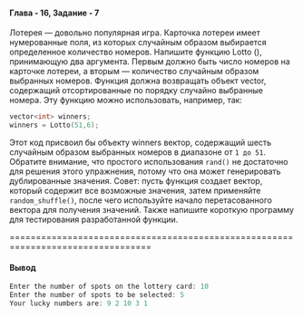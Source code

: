 #### Глава - 16, Задание - 7 ####

Лотерея — довольно популярная игра. Карточка лотереи имеет нумерованные
поля, из которых случайным образом выбирается определенное количество
номеров. Напишите функцию Lotto (), принимающую два аргумента. Первым
должно быть число номеров на карточке лотереи, а вторым — количество
случайным образом выбранных номеров. Функция должна возвращать объект
vector<int>, содержащий отсортированные по порядку случайно выбранные
номера. Эту функцию можно использовать, например, так:

```objectivec
vector<int> winners;
winners = Lotto(51,6);
```

Этот код присвоил бы объекту winners вектор, содержащий шесть случайным
образом выбранных номеров в диапазоне от ```1 до 51```. Обратите внимание, что
простого использования ```rand()``` не достаточно для решения этого упражнения,
потому что она может генерировать дублированные значения. Совет: пусть
функция создает вектор, который содержит все возможные значения, затем
применяйте ```random_shuffle()```, после чего используйте начало
перетасованного вектора для получения значений. Также напишите короткую программу для
тестирования разработанной функции.


=================================================================================
#### Вывод ####
```objectivec
Enter the number of spots on the lottery card: 10
Enter the number of spots to be selected: 5
Your lucky numbers are: 9 2 10 3 1
```
